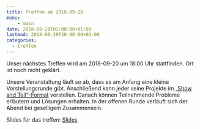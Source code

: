 ```yaml
---
title: Treffen am 2018-09-20
menu:
    - main
date: 2018-08-20T01:00:00+01:00
lastmod: 2018-08-20T20:00:00+01:00
categories:
  - treffen
---
```


Unser nächstes Treffen wird am 2018-09-20 um 18:00 Uhr stattfinden. Ort ist noch nicht geklärt.

Unsere Veranstaltung läuft so ab, dass es am Anfang eine kleine Vorstellungsrunde gibt. Anschließend kann jeder seine Projekte im [„Show and Tell“-Format](https://en.wikipedia.org/wiki/Show_and_tell_(education)) vorstellen. Danach können Teilnehmende Probleme erläutern und Lösungen erhalten. In der offenen Runde verläuft sich der Abend bei geselligem Zusammensein.

Slides für das treffen: [Slides](/treffen/2018-09-20/slides.html)
